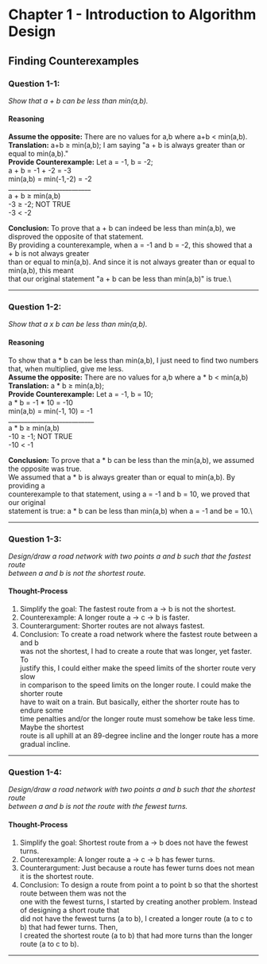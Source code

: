 # Chapter 1 - Introduction to Algorithm Design

## Finding Counterexamples
### Question 1-1:
*Show that a + b can be less than min(a,b).*

#### Reasoning
**Assume the opposite:**   There are no values for a,b where a+b < min(a,b).\
**Translation:**           a+b $\geq$ min(a,b); I am saying "a + b is always greater than or equal to min(a,b)."\
**Provide Counterexample:**
                        Let a = -1, b = -2;\
                        a + b = -1 + -2 = -3\
                        min(a,b) = min(-1,-2) = -2\
                        __________________________\
                        a + b $\geq$ min(a,b)\
                        -3 $\geq$ -2; NOT TRUE\
                        -3 $\lt$ -2
                        
**Conclusion:**         To prove that a + b can indeed be less than min(a,b), we disproved the opposite of that statement.\
                        By providing a counterexample, when a = -1 and b = -2, this showed that a + b is not always greater\
                        than or equal to min(a,b). And since it is not always greater than or equal to min(a,b), this meant\
                        that our original statement "a + b can be less than min(a,b)" is true.\
 ____________________________________________________________________________________________________________________________


### Question 1-2:
*Show that a x b can be less than min(a,b).*

#### Reasoning
To show that a * b can be less than min(a,b), I just need to find two numbers that, when multiplied, give me less.\
**Assume  the opposite:**   There are no values for a,b where a * b < min(a,b)\
**Translation:**            a * b $\geq$ min(a,b); \
**Provide Counterexample:**
                        Let a = -1, b = 10;\
                        a * b = -1 * 10 = -10\
                        min(a,b) = min(-1, 10) = -1\
                        ___________________________\
                        a * b $\geq$ min(a,b)\
                        -10 $\geq$ -1; NOT TRUE\
                        -10 $\lt$ -1

**Conclusion:**         To prove that a * b can be less than the min(a,b), we assumed the opposite was true.\
                        We assumed that a * b is always greater than or equal to min(a,b). By providing a\
                        counterexample to that statement, using a = -1 and b = 10, we proved that our original\
                        statement is true: a * b can be less than min(a,b) when a = -1 and be = 10.\
____________________________________________________________________________________________________________________________


### Question 1-3:
*Design/draw a road network with two points a and b such that the fastest route\
between a and b is not the shortest route.*

#### Thought-Process
1) Simplify the goal: The fastest route from a -> b is not the shortest.
2) Counterexample: A longer route a -> c -> b is faster.
3) Counterargument: Shorter routes are not always fastest.
4) Conclusion: To create a road network where the fastest route between a and b\
was not the shortest, I had to create a route that was longer, yet faster. To\
justify this, I could either make the speed limits of the shorter route very slow\
in comparison to the speed limits on the longer route. I could make the shorter route\
have to wait on a train. But basically, either the shorter route has to endure some\
time penalties and/or the longer route must somehow be take less time. Maybe the shortest\
route is all uphill at an 89-degree incline and the longer route has a more gradual incline.

____________________________________________________________________________________________________________________________


### Question 1-4:
*Design/draw a road network with two points a and b such that the shortest route\
between a and b is not the route with the fewest turns.*

#### Thought-Process
1) Simplify the goal: Shortest route from a -> b does not have the fewest turns.
2) Counterexample: A longer route a -> c -> b has fewer turns.
3) Counterargument: Just because a route has fewer turns does not mean it is the shortest route.
4) Conclusion: To design a route from point a to point b so that the shortest route between them was not the\
one with the fewest turns, I started by creating another problem. Instead of designing a short route that\
did not have the fewest turns (a to b), I created a longer route (a to c to b) that had fewer turns. Then,\
I created the shortest route (a to b) that had more turns than the longer route (a to c to b).

____________________________________________________________________________________________________________________________